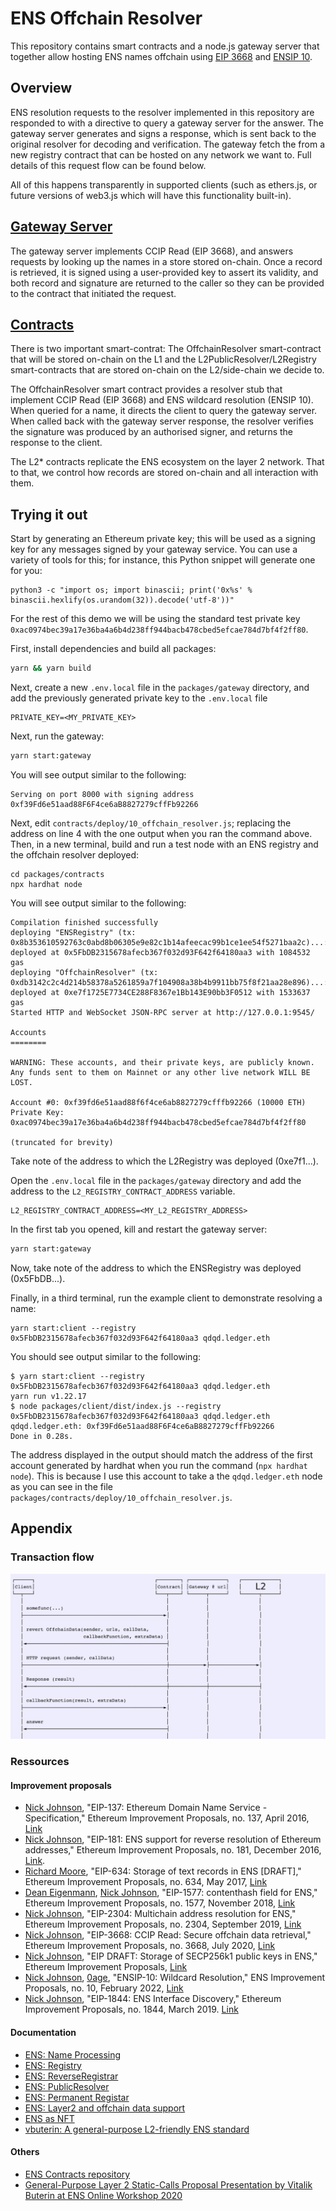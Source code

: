 # ENS Offchain Resolver

This repository contains smart contracts and a node.js gateway server that together allow hosting ENS names offchain using [EIP 3668](https://eips.ethereum.org/EIPS/eip-3668) and [ENSIP 10](https://docs.ens.domains/ens-improvement-proposals/ensip-10-wildcard-resolution).

## Overview

ENS resolution requests to the resolver implemented in this repository are responded to with a directive to query a gateway server for the answer. The gateway server generates and signs a response, which is sent back to the original resolver for decoding and verification. The gateway fetch the from a new registry contract that can be hosted on any network we want to. Full details of this request flow can be found below.

All of this happens transparently in supported clients (such as ethers.js, or future versions of web3.js which will have this functionality built-in).

## [Gateway Server](packages/gateway)

The gateway server implements CCIP Read (EIP 3668), and answers requests by looking up the names in a store stored on-chain. Once a record is retrieved, it is signed using a user-provided key to assert its validity, and both record and signature are returned to the caller so they can be provided to the contract that initiated the request.

## [Contracts](packages/contracts)

There is two important smart-contrat: The OffchainResolver smart-contract that will be stored on-chain on the L1 and the L2PublicResolver/L2Registry smart-contracts that are stored on-chain on the L2/side-chain we decide to.

The OffchainResolver smart contract provides a resolver stub that implement CCIP Read (EIP 3668) and ENS wildcard resolution (ENSIP 10). When queried for a name, it directs the client to query the gateway server. When called back with the gateway server response, the resolver verifies the signature was produced by an authorised signer, and returns the response to the client.

The L2* contracts replicate the ENS ecosystem on the layer 2 network. That to that, we control how records are stored on-chain and all interaction with them.

## Trying it out

Start by generating an Ethereum private key; this will be used as a signing key for any messages signed by your gateway service. You can use a variety of tools for this; for instance, this Python snippet will generate one for you:

```
python3 -c "import os; import binascii; print('0x%s' % binascii.hexlify(os.urandom(32)).decode('utf-8'))"
```

For the rest of this demo we will be using the standard test private key `0xac0974bec39a17e36ba4a6b4d238ff944bacb478cbed5efcae784d7bf4f2ff80`.

First, install dependencies and build all packages:

```bash
yarn && yarn build
```

Next, create a new `.env.local` file in the `packages/gateway` directory, and add the previously generated private key to the `.env.local` file

```
PRIVATE_KEY=<MY_PRIVATE_KEY>
```

Next, run the gateway:

```bash
yarn start:gateway
```

You will see output similar to the following:
```
Serving on port 8000 with signing address 0xf39Fd6e51aad88F6F4ce6aB8827279cffFb92266
```

Next, edit `contracts/deploy/10_offchain_resolver.js`; replacing the address on line 4 with the one output when you ran the command above. Then, in a new terminal, build and run a test node with an ENS registry and the offchain resolver deployed:

```
cd packages/contracts
npx hardhat node
```

You will see output similar to the following:

```
Compilation finished successfully
deploying "ENSRegistry" (tx: 0x8b353610592763c0abd8b06305e9e82c1b14afeecac99b1ce1ee54f5271baa2c)...: deployed at 0x5FbDB2315678afecb367f032d93F642f64180aa3 with 1084532 gas
deploying "OffchainResolver" (tx: 0xdb3142c2c4d214b58378a5261859a7f104908a38b4b9911bb75f8f21aa28e896)...: deployed at 0xe7f1725E7734CE288F8367e1Bb143E90bb3F0512 with 1533637 gas
Started HTTP and WebSocket JSON-RPC server at http://127.0.0.1:9545/

Accounts
========

WARNING: These accounts, and their private keys, are publicly known.
Any funds sent to them on Mainnet or any other live network WILL BE LOST.

Account #0: 0xf39fd6e51aad88f6f4ce6ab8827279cfffb92266 (10000 ETH)
Private Key: 0xac0974bec39a17e36ba4a6b4d238ff944bacb478cbed5efcae784d7bf4f2ff80

(truncated for brevity)
```

Take note of the address to which the L2Registry was deployed (0xe7f1...).

Open the `.env.local` file in the `packages/gateway` directory and add the address to the `L2_REGISTRY_CONTRACT_ADDRESS` variable.

```
L2_REGISTRY_CONTRACT_ADDRESS=<MY_L2_REGISTRY_ADDRESS>
```

In the first tab you opened, kill and restart the gateway server:

```bash
yarn start:gateway
```

Now, take note of the address to which the ENSRegistry was deployed (0x5FbDB...).

Finally, in a third terminal, run the example client to demonstrate resolving a name:

```
yarn start:client --registry 0x5FbDB2315678afecb367f032d93F642f64180aa3 qdqd.ledger.eth
```

You should see output similar to the following:

```
$ yarn start:client --registry 0x5FbDB2315678afecb367f032d93F642f64180aa3 qdqd.ledger.eth
yarn run v1.22.17
$ node packages/client/dist/index.js --registry 0x5FbDB2315678afecb367f032d93F642f64180aa3 qdqd.ledger.eth
qdqd.ledger.eth: 0xf39Fd6e51aad88F6F4ce6aB8827279cffFb92266
Done in 0.28s.
```

The address displayed in the output should match the address of the first account generated by hardhat when you run the command (`npx hardhat node`). This is because I use this account to take a the `qdqd.ledger.eth` node as you can see in the file `packages/contracts/deploy/10_offchain_resolver.js`.

## Appendix

### Transaction flow

![l2-request-flow](./assets/l2-request-flow.png)

### Ressources

#### Improvement proposals

- [Nick Johnson](https://github.com/arachnid), "EIP-137: Ethereum Domain Name Service - Specification," Ethereum Improvement Proposals, no. 137, April 2016, [Link](https://eips.ethereum.org/EIPS/eip-137)
- [Nick Johnson](https://github.com/arachnid), "EIP-181: ENS support for reverse resolution of Ethereum addresses," Ethereum Improvement Proposals, no. 181, December 2016, [Link](https://eips.ethereum.org/EIPS/eip-181).
- [Richard Moore](https://github.com/ricmoo), "EIP-634: Storage of text records in ENS [DRAFT]," Ethereum Improvement Proposals, no. 634, May 2017, [Link](https://eips.ethereum.org/EIPS/eip-634)
- [Dean Eigenmann](https://github.com/arachnid), [Nick Johnson](https://github.com/arachnid), "EIP-1577: contenthash field for ENS," Ethereum Improvement Proposals, no. 1577, November 2018, [Link](https://eips.ethereum.org/EIPS/eip-1577)
- [Nick Johnson](https://github.com/arachnid), "EIP-2304: Multichain address resolution for ENS," Ethereum Improvement Proposals, no. 2304, September 2019, [Link](https://eips.ethereum.org/EIPS/eip-2304)
- [Nick Johnson](https://github.com/arachnid), "EIP-3668: CCIP Read: Secure offchain data retrieval," Ethereum Improvement Proposals, no. 3668, July 2020, [Link](https://eips.ethereum.org/EIPS/eip-3668)
- [Nick Johnson](https://github.com/arachnid), "EIP DRAFT: Storage of SECP256k1 public keys in ENS," Ethereum Improvement Proposals, [Link](https://github.com/Arachnid/EIPs/blob/56cce2377d4b1f38632315a6aa71ac980202f9cf/EIPS/eip-draft-ens-public-keys.md)
- [Nick Johnson](https://github.com/arachnid), [0age](https://github.com/0age), "ENSIP-10: Wildcard Resolution," ENS Improvement Proposals, no. 10, February 2022, [Link](https://docs.ens.domains/ens-improvement-proposals/ensip-10-wildcard-resolution)
- [Nick Johnson](https://github.com/arachnid), "EIP-1844: ENS Interface Discovery," Ethereum Improvement Proposals, no. 1844, March 2019. [Link](https://eips.ethereum.org/EIPS/eip-1844)

#### Documentation

- [ENS: Name Processing](https://docs.ens.domains/contract-api-reference/name-processing)
- [ENS: Registry](https://docs.ens.domains/contract-api-reference/ens)
- [ENS: ReverseRegistrar](https://docs.ens.domains/contract-api-reference/reverseregistrar)
- [ENS: PublicResolver](https://docs.ens.domains/contract-api-reference/publicresolver)
- [ENS: Permanent Registar](https://docs.ens.domains/contract-api-reference/.eth-permanent-registrar)
- [ENS: Layer2 and offchain data support](https://docs.ens.domains/dapp-developer-guide/ens-l2-offchain)
- [ENS as NFT](https://docs.ens.domains/dapp-developer-guide/ens-as-nft#metadata)
- [vbuterin: A general-purpose L2-friendly ENS standard](https://ethereum-magicians.org/t/a-general-purpose-l2-friendly-ens-standard/4591)

#### Others

- [ENS Contracts repository](https://github.com/ensdomains/ens-contracts)
- [General-Purpose Layer 2 Static-Calls Proposal Presentation by Vitalik Buterin at ENS Online Workshop 2020](https://www.youtube.com/watch?v=65z_j4n8mTk)